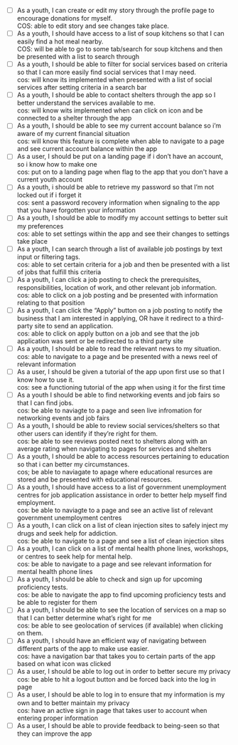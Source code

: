 - [ ] As a youth, I can create or edit my story through the profile page to encourage donations for myself. </br> COS: able to edit story and see changes take place.
- [ ] As a youth, I should have access to a list of soup kitchens so that I can easily find a hot meal nearby. </br> COS: will be able to go to some tab/search for soup kitchens and then be presented with a list to search through
- [ ] As a youth, I should be able to filter for social services based on criteria so that I can more easily find social services that I may need. </br> cos: will know its implemented when presented with a list of social services after setting criteria in a search bar
- [ ] As a youth, I should be able to contact shelters through the app so I better understand the services available to me. </br> cos: will know wits implemented when can click on icon and be connected to a shelter through the app
- [ ] As a youth, I should be able to see my current account balance so i’m aware of my current financial situation </br> cos: will know this feature is complete when able to navigate to a page and see current account balance within the app
- [ ] As a user, I should be put on a landing page if i don’t have an account, so i know how to make one </br> cos: put on to a landing page when flag to the app that you don't have a current youth account
- [ ] As a youth, i should be able to retrieve my password so that I’m not locked out if i forget it </br> cos: sent a password recovery information when signaling to the app that you have forgotten your information
- [ ] As a youth, I should be able to modify my account settings to better suit my preferences </br> cos: able to set settings within the app and see their changes to settings take place
- [ ] As a youth, I can search through a list of available job postings by text input or filtering tags. </br> cos: able to set certain criteria for a job and then be presented with a list of jobs that fulfill this criteria
- [ ] As a youth, I can click a job posting to check the prerequisites, responsibilities, location of work, and other relevant job information. </br> cos: able to click on a job posting and be presented with information relating to that position
- [ ] As a youth, I can click the “Apply” button on a job posting to notify the business that I am interested in applying, OR have it redirect to a third-party site to send an application. </br> cos: able to click on apply button on a job and see that the job application was sent or be redirected to a third party site
- [ ] As a youth, I should be able to read the relevant news to my situation. </br> cos: able to navigate to a page and be presented with a news reel of relevant information
- [ ] As a user, I should be given a tutorial of the app upon first use so that I know how to use it. </br> cos: see a functioning tutorial of the app when using it for the first time
- [ ] As a youth I should be able to find networking events and job fairs so that I can find jobs. </br> cos: be able to naviagte to a page and seen live infromation for networking events and job fairs
- [ ] As a youth, I should be able to review social services/shelters so that other users can identify if they’re right for them. </br> cos: be able to see reviews posted next to shelters along with an average rating when navigating to pages for services and shelters
- [ ] As a youth, I should be able to access resources pertaining to education so that i can better my circumstances. </br> cos; be able to naviagate to apage where educational resurces are stored and be presented with educational resources.
- [ ] As a youth, I should have access to a list of government unemployment centres for job application assistance in order to better help myself find employment. </br> cos: be able to naviagte to a page and see an active list of relevant government unemployment centres
- [ ] As a youth, I can click on a list of clean injection sites to safely inject my drugs and seek help for addiction. </br> cos: be able to navigate to a page and see a list of clean injection sites
- [ ] As a youth, I can click on a list of mental health phone lines, workshops, or centres to seek help for mental help. </br> cos: be able to navigate to a page and see relevant information for mental health phone lines
- [ ] As a youth, I should be able to check and sign up for upcoming proficiency tests. </br> cos: be able to navigate the app to find upcoming proficiency tests and be able to register for them
- [ ] As a youth, I should be able to see the location of services on a map so that I can better determine what’s right for me </br> cos: be able to see geolocation of services (if available) when clicking on them.
- [ ] As a youth, I should have an efficient way of navigating between different parts of the app to make use easier. </br> cos: have a navigation bar that takes you to certain parts of the app based on what icon was clicked
- [ ] As a user, I should be able to log out in order to better secure my privacy </br> cos: be able to hit a logout button and be forced back into the log in page
- [ ] As a user, I should be able to log in to ensure that my information is my own and to better maintain my privacy </br> cos: have an active sign in page that takes user to account when entering proper information
- [ ] As a user, I should be able to provide feedback to being-seen so that they can improve the app
